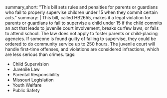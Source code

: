 summary_short: "This bill sets rules and penalties for parents or guardians who fail to properly supervise children under 15 when they commit certain acts."
summary: |
  This bill, called HB2655, makes it a legal violation for parents or guardians to fail to supervise a child under 15 if the child commits an act that leads to juvenile court involvement, breaks curfew laws, or fails to attend school. The law does not apply to foster parents or child-placing agencies. If someone is found guilty of failing to supervise, they could be ordered to do community service up to 250 hours. The juvenile court will handle first-time offenses, and violations are considered infractions, which are less serious than crimes.
tags:
  - Child Supervision
  - Juvenile Law
  - Parental Responsibility
  - Missouri Legislation
  - Youth Welfare
  - Public Safety
